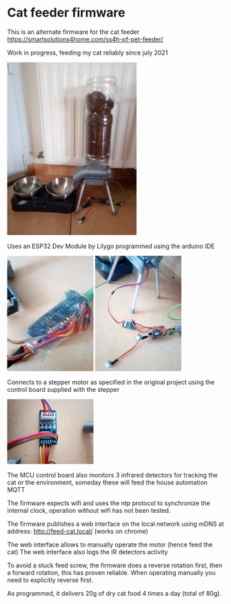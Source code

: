 # Cat feeder firmware

This is an alternate firmware for the cat feeder https://smartsolutions4home.com/ss4h-pf-pet-feeder/

Work in progress, feeding my cat reliably since july 2021

<img src="https://raw.githubusercontent.com/joseluu/cat-feeder/master/Documents/Photos/Cat_feeder.jpg" width="300">

Uses an ESP32 Dev Module by Lilygo programmed using the arduino IDE

<img src="https://raw.githubusercontent.com/joseluu/cat-feeder/master/Documents/Photos/feeder_esp32_details.jpg" width="200">

<img src="https://raw.githubusercontent.com/joseluu/cat-feeder/master/Documents/Photos/feeder_electronics_overview.jpg" width="200">

Connects to a stepper motor as specified in the original project using the control board supplied with the stepper

<img src="https://raw.githubusercontent.com/joseluu/cat-feeder/master/Documents/Photos/feeder_stepper_board.jpg" width="200">


The MCU control board also monitors 3 infrared detectors for tracking the cat or the environment, someday these will feed the house automation MQTT

The firmware expects wifi and uses the ntp protocol to synchronize the internal clock, operation without wifi has not been tested.

The firmware publishes a web interface on the local network using mDNS at address: http://feed-cat.local/ (works on chrome)

The web interface allows to manually operate the motor (hence feed the cat)
The web interface also logs the IR detectors activity

To avoid a stuck feed screw, the firmware does a reverse rotation first, then a forward rotation, this has proven reliable. When operating manually you need to explicitly reverse first.

As programmed, it delivers 20g of dry cat food 4 times a day (total of 80g).